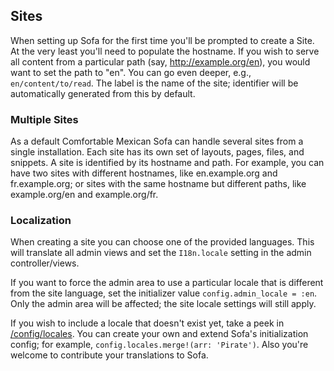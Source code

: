 ## Sites

When setting up Sofa for the first time you'll be prompted to create a Site.
At the very least you'll need to populate the hostname. If you wish to serve
all content from a particular path (say, http://example.org/en), you would want
to set the path to "en". You can go even deeper, e.g., `en/content/to/read`.
The label is the name of the site; identifier will be automatically
generated from this by default.

### Multiple Sites

As a default Comfortable Mexican Sofa can handle several sites from a single
installation. Each site has its own set of layouts, pages, files, and snippets.
A site is identified by its hostname and path. For example, you can have two
sites with different hostnames, like en.example.org and fr.example.org; or
sites with the same hostname but different paths, like example.org/en and
example.org/fr.

### Localization

When creating a site you can choose one of the provided languages. This will
translate all admin views and set the `I18n.locale` setting in the admin
controller/views.

If you want to force the admin area to use a particular locale that is different from the site language, set the initializer value `config.admin_locale = :en`. Only the admin area will be affected; the site locale settings will still apply.

If you wish to include a locale that doesn't exist yet, take a peek in
[/config/locales](https://github.com/comfy/comfortable-mexican-sofa/tree/master/config/locales). You can create your own and extend Sofa's initialization config;
for example, `config.locales.merge!(arr: 'Pirate')`. Also you're welcome to
contribute your translations to Sofa.
